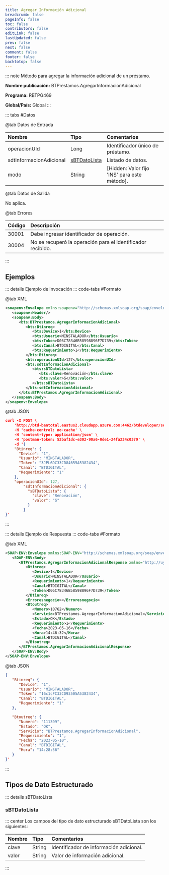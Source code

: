 ```yaml
---
title: Agregar Información Adicional
breadcrumb: false
pageInfo: false
toc: false
contributors: false
editLink: false
lastUpdated: false
prev: false
next: false
comment: false
footer: false
backtotop: false
---
```


<!-- ABRE DATOS DEL MÉTODO -->
::: note Método para agregar la información adicional de un préstamo.

**Nombre publicación:** BTPrestamos.AgregarInformacionAdicional

**Programa:** RBTPG469

**Global/País:** Global
:::
<!-- CIERRA DATOS DEL MÉTODO -->

<!-- ABRE TABLA DE DATOS -->
::: tabs #Datos 

@tab Datos de Entrada

Nombre | Tipo | Comentarios
:--------- | :--------- | :---------
operacionUId | Long | Identificador único de préstamo.
sdtInformacionAdicional | [sBTDatoLista](#sbtdatolista) | Listado de datos.
modo | String | [Hidden: Valor fijo 'INS' para este método].

@tab Datos de Salida

No aplica.

@tab Errores

Código | Descripción
:--------- | :-----------
30001 | Debe ingresar identificador de operación.
30004 | No se recuperó la operación para el identificador recibido.
::: 
<!-- CIERRA TABLA DE DATOS -->

## **Ejemplos**

<!-- ABRE EJEMPLO DE INVOCACIÓN -->
::: details Ejemplo de Invocación 
::: code-tabs #Formato

@tab XML
```xml
<soapenv:Envelope xmlns:soapenv="http://schemas.xmlsoap.org/soap/envelope/" xmlns:bts="http://uy.com.dlya.bantotal/BTSOA/">
   <soapenv:Header/>
   <soapenv:Body>
      <bts:BTPrestamos.AgregarInformacionAdicional>
         <bts:Btinreq>
            <bts:Device>1</bts:Device>
            <bts:Usuario>MINSTALADOR</bts:Usuario>
            <bts:Token>D06C78346B58598896F7D739</bts:Token>
            <bts:Canal>BTDIGITAL</bts:Canal>
            <bts:Requerimiento>1</bts:Requerimiento>
         </bts:Btinreq>
         <bts:operacionUId>127</bts:operacionUId>
         <bts:sdtInformacionAdicional>
            <bts:sBTDatoLista>
               <bts:clave>Renovación</bts:clave>
               <bts:valor>S</bts:valor>
            </bts:sBTDatoLista>
         </bts:sdtInformacionAdicional>
      </bts:BTPrestamos.AgregarInformacionAdicional>
   </soapenv:Body>
</soapenv:Envelope>
```

@tab JSON
```json
curl -X POST \
	'http://btd-bantotal.eastus2.cloudapp.azure.com:4462/btdeveloper/servlet/com.dlya.bantotal.odwsbt_BTPrestamos?AgregarInformacionAdicional' \
	-H 'cache-control: no-cache' \
	-H 'content-type: application/json' \
	-H 'postman-token: 52baf1dc-e302-90a6-0de1-24fa234c0379' \
	-d '{
	"Btinreq": {
	  "Device": "1",
	  "Usuario": "MINSTALADOR",
	  "Token": "3JPL6DC33CD84655A5382434",
	  "Canal": "BTDIGITAL",
	  "Requerimiento": "1"
	},
	"operacionUId": 127,
        "sdtInformacionAdicional": {
          "sBTDatoLista": {
            "clave": "Renovación",
            "valor": "S"
          }
        }	 
}'
```
:::
<!-- CIERRA EJEMPLO DE INVOCACIÓN -->

<!-- ABRE EJEMPLO DE RESPUESTA -->
::: details Ejemplo de Respuesta 
::: code-tabs #Formato

@tab XML
```xml
<SOAP-ENV:Envelope xmlns:SOAP-ENV="http://schemas.xmlsoap.org/soap/envelope/" xmlns:xsd="http://www.w3.org/2001/XMLSchema" xmlns:SOAP-ENC="http://schemas.xmlsoap.org/soap/encoding/" xmlns:xsi="http://www.w3.org/2001/XMLSchema-instance">
   <SOAP-ENV:Body>
      <BTPrestamos.AgregarInformacionAdicionalResponse xmlns="http://uy.com.dlya.bantotal/BTSOA/">
         <Btinreq>
            <Device>1</Device>
            <Usuario>MINSTALADOR</Usuario>
            <Requerimiento>1</Requerimiento>
            <Canal>BTDIGITAL</Canal>
            <Token>D06C78346B58598896F7D739</Token>
         </Btinreq>
         <Erroresnegocio></Erroresnegocio>
         <Btoutreq>
            <Numero>10762</Numero>
            <Servicio>BTPrestamos.AgregarInformacionAdicional</Servicio>
            <Estado>OK</Estado>
            <Requerimiento>1</Requerimiento>
            <Fecha>2023-05-16</Fecha>
            <Hora>14:46:32</Hora>
            <Canal>BTDIGITAL</Canal>
         </Btoutreq>
      </BTPrestamos.AgregarInformacionAdicionalResponse>
   </SOAP-ENV:Body>
</SOAP-ENV:Envelope>
```

@tab JSON
```json
{ 
   "Btinreq": {
      "Device": "1",
      "Usuario": "MINSTALADOR",
      "Token": "16c1cFC33CD93505A5382434",
      "Canal": "BTDIGITAL",
      "Requerimiento": "1"
   },

   "Btoutreq": {
      "Numero": "111399",
      "Estado": "OK",
      "Servicio": "BTPrestamos.AgregarInformacionAdicional",
      "Requerimiento": "1",
      "Fecha": "2023-05-10",
      "Canal": "BTDIGITAL",
      "Hora": "14:28:56"
   }
}'
```
:::
<!-- CIERRA EJEMPLO DE RESPUESTA -->

## **Tipos de Dato Estructurado**

<!-- ABRE SDT -->
::: details sBTDatoLista  

### sBTDatoLista

::: center 
Los campos del tipo de dato estructurado sBTDatoLista son los siguientes: 

Nombre | Tipo | Comentarios 
:--------- | :----------- | :----------- 
clave | String | Identificador de información adicional. 
valor | String | Valor de información adicional. 
:::
<!-- CIERRA SDT -->